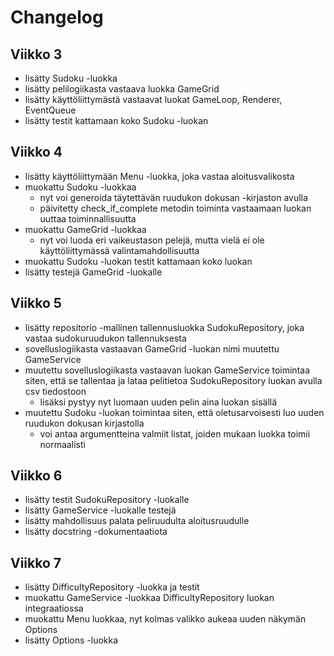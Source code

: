 # Changelog

## Viikko 3

- lisätty Sudoku -luokka
- lisätty pelilogiikasta vastaava luokka GameGrid
- lisätty käyttöliittymästä vastaavat luokat GameLoop, Renderer, EventQueue
- lisätty testit kattamaan koko Sudoku -luokan

## Viikko 4

- lisätty käyttöliittymään Menu -luokka, joka vastaa aloitusvalikosta
- muokattu Sudoku -luokkaa 
    - nyt voi generoida täytettävän ruudukon dokusan -kirjaston avulla
    - päivitetty check_if_complete metodin toiminta vastaamaan luokan uuttaa toiminnallisuutta
- muokattu GameGrid -luokkaa
    - nyt voi luoda eri vaikeustason pelejä, mutta vielä ei ole käyttöliittymässä valintamahdollisuutta
- muokattu Sudoku -luokan testit kattamaan koko luokan
- lisätty testejä GameGrid -luokalle

## Viikko 5

- lisätty repositorio -mallinen tallennusluokka SudokuRepository, joka vastaa sudokuruudukon tallennuksesta
- sovelluslogiikasta vastaavan GameGrid -luokan nimi muutettu GameService 
- muutettu sovelluslogiikasta vastaavan luokan GameService toimintaa siten, että se tallentaa ja lataa pelitietoa SudokuRepository luokan avulla csv tiedostoon
    - lisäksi pystyy nyt luomaan uuden pelin aina luokan sisällä
- muutettu Sudoku -luokan toimintaa siten, että oletusarvoisesti luo uuden ruudukon dokusan kirjastolla
    - voi antaa argumentteina valmiit listat, joiden mukaan luokka toimii normaalisti
    
## Viikko 6

- lisätty testit SudokuRepository -luokalle
- lisätty GameService -luokalle testejä
- lisätty mahdollisuus palata peliruudulta aloitusruudulle
- lisätty docstring -dokumentaatiota

## Viikko 7 

- lisätty DifficultyRepository -luokka ja testit
- muokattu GameService -luokkaa DifficultyRepository luokan integraatiossa
- muokattu Menu luokkaa, nyt kolmas valikko aukeaa uuden näkymän Options
- lisätty Options -luokka
